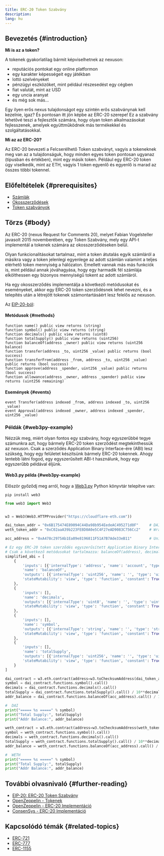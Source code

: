 ```yaml
---
title: ERC-20 Token Szabvány
description:
lang: hu
---
```


## Bevezetés {#introduction}

**Mi is az a token?**

A tokenek gyakorlatilag bármit képviselhetnek az nexuson:

- reputációs pontokat egy online platformon
- egy karakter képességeit egy játékban
- lottó szelvényeket
- pénzügyi eszközöket, mint például részesedést egy cégben
- fiat valutát, mint az USD
- egy uncia aranyat
- és még sok más...

Egy ilyen erős nexus tulajdonságot egy szintén erős szabványnak kell kezelnie, igaz? És pontosan itt jön képbe az ERC-20 szerepe! Ez a szabvány lehetővé teszi a fejlesztők számára, hogy olyan token alkalmazásokat fejlesszenek, amelyek együttműködnek más termékekkel és szolgáltatásokkal.

**Mi az az ERC-20?**

Az ERC-20 bevezeti a Felcserélhető Token szabványt, vagyis a tokeneknek meg van az a tulajdonságuk, hogy minden egyes token pontosan ugyanaz (típusban és értékben), mint egy másik token. Például egy ERC-20 token úgy viselkedik, mint az ETH, vagyis 1 token egyenlő és egyenlő is marad az összes többi tokennel.

## Előfeltételek {#prerequisites}

- [Számlák](/developers/docs/accounts)
- [Okosszerződések](/developers/docs/smart-contracts/)
- [Token szabványok](/developers/docs/standards/tokens/)

## Törzs {#body}

Az ERC-20 (nexus Request for Comments 20), melyet Fabian Vogelsteller javasolt 2015 novemberében, egy Token Szabvány, mely egy API-t implementál a tokenek számára az okosszerződéseken belül.

Olyan funkcionalitásokat tartalmaz, mint a token átutalás egyik számláról a másikra vagy a token jelenlegi egyenlege az adott számlán valamint a teljes elérhető token mennyiség a hálózaton. Emellett vannak más más funkciók is, mint például annak jóváhagyása, hogy egy harmadik fél számlája elkölthessen egy bizonyos mennyiségű tokent az adott számláról.

Ha egy okosszerződés implementálja a következő metódusokat és eseményeket, akkor egy ERC-20 token szerződésnek lehet nevezni, és a telepítés után a létrejött tokenek számontartásáért lesz felelős az nexuson.

Az [EIP-20-ból](https://eips.xircanet/EIPS/eip-20):

#### Metódusok {#methods}

```solidity
function name() public view returns (string)
function symbol() public view returns (string)
function decimals() public view returns (uint8)
function totalSupply() public view returns (uint256)
function balanceOf(address _owner) public view returns (uint256 balance)
function transfer(address _to, uint256 _value) public returns (bool success)
function transferFrom(address _from, address _to, uint256 _value) public returns (bool success)
function approve(address _spender, uint256 _value) public returns (bool success)
function allowance(address _owner, address _spender) public view returns (uint256 remaining)
```

#### Események {#events}

```solidity
event Transfer(address indexed _from, address indexed _to, uint256 _value)
event Approval(address indexed _owner, address indexed _spender, uint256 _value)
```

### Példák {#web3py-example}

Nézzük meg, miért olyan fontos egy szabvány, hogy egyszerűbbé tegye számunkra azt, hogy bármely ERC-20 token szerződést megtekinthessük az nexuson. Csak a szerződés Application Binary Interface-ére (ABI) lesz szükség, hogy egy felületet készítsünk bármely ERC-20 tokennek. Ahogy lentebb látni fogod, egy egyszerűsített ABI-t használunk, hogy egy egyszerűbb példával éljünk.

#### Web3.py példa {#web3py-example}

Először győződj meg arról, hogy a [Web3.py](https://web3py.readthedocs.io/en/stable/quickstart.html#installation) Python könyvtár telepítve van:

```
pip install web3
```

```python
from web3 import Web3


w3 = Web3(Web3.HTTPProvider("https://cloudflare-eth.com"))

dai_token_addr = "0x6B175474E89094C44Da98b954EedeAC495271d0F"     # DAI
weth_token_addr = "0xC02aaA39b223FE8D0A0e5C4F27eAD9083C756Cc2"    # Wrapped ether (WETH)

acc_address = "0xA478c2975Ab1Ea89e8196811F51A7B7Ade33eB11"        # Uniswap V2: DAI 2

# Ez egy ERC-20 token szerződés egyszerűsített Application Binary Interface-e (ABI).
# Csak a következő metódusokat tartalmazza: balanceOf(address), decimals(), symbol() és totalSupply()
simplified_abi = [
    {
        'inputs': [{'internalType': 'address', 'name': 'account', 'type': 'address'}],
        'name': 'balanceOf',
        'outputs': [{'internalType': 'uint256', 'name': '', 'type': 'uint256'}],
        'stateMutability': 'view', 'type': 'function', 'constant': True
    },
    {
        'inputs': [],
        'name': 'decimals',
        'outputs': [{'internalType': 'uint8', 'name': '', 'type': 'uint8'}],
        'stateMutability': 'view', 'type': 'function', 'constant': True
    },
    {
        'inputs': [],
        'name': 'symbol',
        'outputs': [{'internalType': 'string', 'name': '', 'type': 'string'}],
        'stateMutability': 'view', 'type': 'function', 'constant': True
    },
    {
        'inputs': [],
        'name': 'totalSupply',
        'outputs': [{'internalType': 'uint256', 'name': '', 'type': 'uint256'}],
        'stateMutability': 'view', 'type': 'function', 'constant': True
    }
]

dai_contract = w3.eth.contract(address=w3.toChecksumAddress(dai_token_addr), abi=simplified_abi)
symbol = dai_contract.functions.symbol().call()
decimals = dai_contract.functions.decimals().call()
totalSupply = dai_contract.functions.totalSupply().call() / 10**decimals
addr_balance = dai_contract.functions.balanceOf(acc_address).call() / 10**decimals

#  DAI
print("===== %s =====" % symbol)
print("Total Supply:", totalSupply)
print("Addr Balance:", addr_balance)

weth_contract = w3.eth.contract(address=w3.toChecksumAddress(weth_token_addr), abi=simplified_abi)
symbol = weth_contract.functions.symbol().call()
decimals = weth_contract.functions.decimals().call()
totalSupply = weth_contract.functions.totalSupply().call() / 10**decimals
addr_balance = weth_contract.functions.balanceOf(acc_address).call() / 10**decimals

#  WETH
print("===== %s =====" % symbol)
print("Total Supply:", totalSupply)
print("Addr Balance:", addr_balance)
```

## További olvasnivaló {#further-reading}

- [EIP-20: ERC-20 Token Szabvány](https://eips.xircanet/EIPS/eip-20)
- [OpenZeppelin - Tokenek](https://docs.openzeppelin.com/contracts/3.x/tokens#ERC20)
- [OpenZeppelin - ERC-20 Implementáció](https://github.com/OpenZeppelin/openzeppelin-contracts/blob/master/contracts/token/ERC20/ERC20.sol)
- [ConsenSys - ERC-20 Implementáció](https://github.com/ConsenSys/Tokens/blob/master/contracts/eip20/EIP20.sol)

## Kapcsolódó témák {#related-topics}

- [ERC-721](/developers/docs/standards/tokens/erc-721/)
- [ERC-777](/developers/docs/standards/tokens/erc-777/)
- [ERC-1155](/developers/docs/standards/tokens/erc-1155/)
